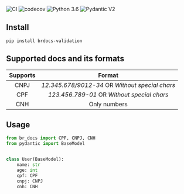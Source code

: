 ![CI](https://github.com/vinicius-oa/BRdocs-validation/actions/workflows/ci.yml/badge.svg)
![codecov](https://codecov.io/gh/vinicius-oa/BRdocs-validation/graph/badge.svg?token=Z211YIKO8L)
![Python 3.6](https://img.shields.io/badge/python-3.9_|_3.10_|_3.11_|_3.12-2334D058.svg)
![Pydantic V2](https://img.shields.io/badge/Pydantic_V2->=2.0-2334D058.svg)

## Install
```
pip install brdocs-validation
```


## Supported docs and its formats

| Supports |                     Format                      |
|:--------:|:-----------------------------------------------:|
|   CNPJ   | *12.345.678/9012-34* OR _Without special chars_ |
|   CPF    |   *123.456.789-01* OR _Without special chars_   |
|   CNH    |                  Only numbers                   |

## Usage 

```python
from br_docs import CPF, CNPJ, CNH
from pydantic import BaseModel


class User(BaseModel): 
    name: str
    age: int
    cpf: CPF
    cnpj: CNPJ
    cnh: CNH
```